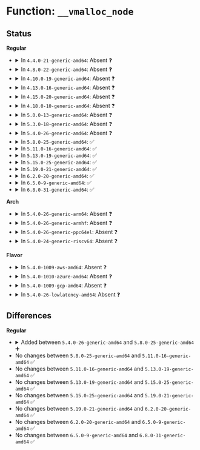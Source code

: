 # Function: <code>__vmalloc_node</code>

## Status
<b>Regular</b>
<ul>
<li>
<details>
<summary>In <code>4.4.0-21-generic-amd64</code>: Absent ❓</summary>

```json
{
  "name": "__vmalloc_node",
  "collision_type": "Unique Static",
  "inline_type": "Full",
  "funcs": [
    {
      "addr": 18446744071580742247,
      "name": "__vmalloc_node",
      "external": false,
      "loc": "mm/vmalloc.c:1711",
      "file": "mm/vmalloc.c",
      "inline": "not declared, inlined",
      "caller_inline": [
        "mm/vmalloc.c:__vmalloc",
        "mm/vmalloc.c:vmalloc",
        "mm/vmalloc.c:vzalloc",
        "mm/vmalloc.c:vzalloc_node",
        "mm/vmalloc.c:vmalloc_user",
        "mm/vmalloc.c:vmalloc_node",
        "mm/vmalloc.c:vmalloc_32",
        "mm/vmalloc.c:vmalloc_32_user",
        "mm/vmalloc.c:vmalloc_exec"
      ],
      "caller_func": []
    }
  ],
  "symbols": []
}
```
</details>
</li>
<li>
<details>
<summary>In <code>4.8.0-22-generic-amd64</code>: Absent ❓</summary>

```json
{
  "name": "__vmalloc_node",
  "collision_type": "Unique Static",
  "inline_type": "Full",
  "funcs": [
    {
      "addr": 18446744071580862054,
      "name": "__vmalloc_node",
      "external": false,
      "loc": "mm/vmalloc.c:1732",
      "file": "mm/vmalloc.c",
      "inline": "not declared, inlined",
      "caller_inline": [
        "mm/vmalloc.c:vmalloc_32_user",
        "mm/vmalloc.c:vmalloc_32",
        "mm/vmalloc.c:vmalloc_exec",
        "mm/vmalloc.c:vzalloc_node",
        "mm/vmalloc.c:vmalloc_node",
        "mm/vmalloc.c:vmalloc_user",
        "mm/vmalloc.c:vzalloc",
        "mm/vmalloc.c:vmalloc",
        "mm/vmalloc.c:__vmalloc"
      ],
      "caller_func": []
    }
  ],
  "symbols": []
}
```
</details>
</li>
<li>
<details>
<summary>In <code>4.10.0-19-generic-amd64</code>: Absent ❓</summary>

```json
{
  "name": "__vmalloc_node",
  "collision_type": "Unique Static",
  "inline_type": "Full",
  "funcs": [
    {
      "addr": 18446744071580932358,
      "name": "__vmalloc_node",
      "external": false,
      "loc": "mm/vmalloc.c:1745",
      "file": "mm/vmalloc.c",
      "inline": "not declared, inlined",
      "caller_inline": [
        "mm/vmalloc.c:vmalloc_32_user",
        "mm/vmalloc.c:vmalloc_32",
        "mm/vmalloc.c:vmalloc_exec",
        "mm/vmalloc.c:vzalloc_node",
        "mm/vmalloc.c:vmalloc_node",
        "mm/vmalloc.c:vmalloc_user",
        "mm/vmalloc.c:vzalloc",
        "mm/vmalloc.c:vmalloc",
        "mm/vmalloc.c:__vmalloc",
        "mm/vmalloc.c:__vmalloc_node_range"
      ],
      "caller_func": []
    }
  ],
  "symbols": []
}
```
</details>
</li>
<li>
<details>
<summary>In <code>4.13.0-16-generic-amd64</code>: Absent ❓</summary>

```json
{
  "name": "__vmalloc_node",
  "collision_type": "Unique Static",
  "inline_type": "Full",
  "funcs": [
    {
      "addr": 18446744071580976502,
      "name": "__vmalloc_node",
      "external": false,
      "loc": "mm/vmalloc.c:1808",
      "file": "mm/vmalloc.c",
      "inline": "not declared, inlined",
      "caller_inline": [
        "mm/vmalloc.c:vmalloc_32_user",
        "mm/vmalloc.c:vmalloc_32",
        "mm/vmalloc.c:vmalloc_exec",
        "mm/vmalloc.c:vzalloc_node",
        "mm/vmalloc.c:vmalloc_node",
        "mm/vmalloc.c:vmalloc_user",
        "mm/vmalloc.c:vzalloc",
        "mm/vmalloc.c:vmalloc",
        "mm/vmalloc.c:__vmalloc_node_flags_caller",
        "mm/vmalloc.c:__vmalloc"
      ],
      "caller_func": []
    }
  ],
  "symbols": []
}
```
</details>
</li>
<li>
<details>
<summary>In <code>4.15.0-20-generic-amd64</code>: Absent ❓</summary>

```json
{
  "name": "__vmalloc_node",
  "collision_type": "Unique Static",
  "inline_type": "Full",
  "funcs": [
    {
      "addr": 18446744071581079126,
      "name": "__vmalloc_node",
      "external": false,
      "loc": "mm/vmalloc.c:1800",
      "file": "mm/vmalloc.c",
      "inline": "not declared, inlined",
      "caller_inline": [
        "mm/vmalloc.c:vmalloc_32_user",
        "mm/vmalloc.c:vmalloc_32",
        "mm/vmalloc.c:vmalloc_exec",
        "mm/vmalloc.c:vzalloc_node",
        "mm/vmalloc.c:vmalloc_node",
        "mm/vmalloc.c:vmalloc_user",
        "mm/vmalloc.c:vzalloc",
        "mm/vmalloc.c:vmalloc",
        "mm/vmalloc.c:__vmalloc_node_flags_caller",
        "mm/vmalloc.c:__vmalloc"
      ],
      "caller_func": []
    }
  ],
  "symbols": []
}
```
</details>
</li>
<li>
<details>
<summary>In <code>4.18.0-10-generic-amd64</code>: Absent ❓</summary>

```json
{
  "name": "__vmalloc_node",
  "collision_type": "Unique Static",
  "inline_type": "Full",
  "funcs": [
    {
      "addr": 18446744071581218069,
      "name": "__vmalloc_node",
      "external": false,
      "loc": "mm/vmalloc.c:1787",
      "file": "mm/vmalloc.c",
      "inline": "not declared, inlined",
      "caller_inline": [
        "mm/vmalloc.c:vmalloc_32_user",
        "mm/vmalloc.c:vmalloc_32",
        "mm/vmalloc.c:vmalloc_exec",
        "mm/vmalloc.c:vzalloc_node",
        "mm/vmalloc.c:vmalloc_node",
        "mm/vmalloc.c:vmalloc_user",
        "mm/vmalloc.c:vzalloc",
        "mm/vmalloc.c:vmalloc",
        "mm/vmalloc.c:__vmalloc_node_flags_caller",
        "mm/vmalloc.c:__vmalloc"
      ],
      "caller_func": []
    }
  ],
  "symbols": []
}
```
</details>
</li>
<li>
<details>
<summary>In <code>5.0.0-13-generic-amd64</code>: Absent ❓</summary>

```json
{
  "name": "__vmalloc_node",
  "collision_type": "Unique Static",
  "inline_type": "Full",
  "funcs": [
    {
      "addr": 18446744071581301765,
      "name": "__vmalloc_node",
      "external": false,
      "loc": "mm/vmalloc.c:1793",
      "file": "mm/vmalloc.c",
      "inline": "not declared, inlined",
      "caller_inline": [
        "mm/vmalloc.c:vmalloc_32_user",
        "mm/vmalloc.c:vmalloc_32",
        "mm/vmalloc.c:vmalloc_exec",
        "mm/vmalloc.c:vzalloc_node",
        "mm/vmalloc.c:vmalloc_node",
        "mm/vmalloc.c:vmalloc_user",
        "mm/vmalloc.c:vzalloc",
        "mm/vmalloc.c:vmalloc",
        "mm/vmalloc.c:__vmalloc_node_flags_caller",
        "mm/vmalloc.c:__vmalloc"
      ],
      "caller_func": []
    }
  ],
  "symbols": []
}
```
</details>
</li>
<li>
<details>
<summary>In <code>5.3.0-18-generic-amd64</code>: Absent ❓</summary>

```json
{
  "name": "__vmalloc_node",
  "collision_type": "Unique Static",
  "inline_type": "Full",
  "funcs": [
    {
      "addr": 18446744071581378789,
      "name": "__vmalloc_node",
      "external": false,
      "loc": "mm/vmalloc.c:2541",
      "file": "mm/vmalloc.c",
      "inline": "not declared, inlined",
      "caller_inline": [
        "mm/vmalloc.c:vmalloc_32",
        "mm/vmalloc.c:vzalloc_node",
        "mm/vmalloc.c:vmalloc_node",
        "mm/vmalloc.c:vzalloc",
        "mm/vmalloc.c:vmalloc",
        "mm/vmalloc.c:__vmalloc_node_flags_caller",
        "mm/vmalloc.c:__vmalloc"
      ],
      "caller_func": []
    }
  ],
  "symbols": []
}
```
</details>
</li>
<li>
<details>
<summary>In <code>5.4.0-26-generic-amd64</code>: Absent ❓</summary>

```json
{
  "name": "__vmalloc_node",
  "collision_type": "Unique Static",
  "inline_type": "Full",
  "funcs": [
    {
      "addr": 18446744071581439989,
      "name": "__vmalloc_node",
      "external": false,
      "loc": "mm/vmalloc.c:2549",
      "file": "mm/vmalloc.c",
      "inline": "not declared, inlined",
      "caller_inline": [
        "mm/vmalloc.c:vmalloc_32",
        "mm/vmalloc.c:vzalloc_node",
        "mm/vmalloc.c:vmalloc_node",
        "mm/vmalloc.c:vzalloc",
        "mm/vmalloc.c:vmalloc",
        "mm/vmalloc.c:__vmalloc_node_flags_caller",
        "mm/vmalloc.c:__vmalloc"
      ],
      "caller_func": []
    }
  ],
  "symbols": []
}
```
</details>
</li>
<li>
<details>
<summary>In <code>5.8.0-25-generic-amd64</code>: ✅</summary>

```c
void * __vmalloc_node(long unsigned int size, long unsigned int align, gfp_t gfp_mask, int node, const void * caller)
```

```json
{
  "name": "__vmalloc_node",
  "collision_type": "Unique Global",
  "inline_type": "No",
  "funcs": [
    {
      "addr": 18446744071581647488,
      "name": "__vmalloc_node",
      "external": true,
      "loc": "mm/vmalloc.c:2585",
      "file": "mm/vmalloc.c",
      "inline": "seen, unknown",
      "caller_inline": [],
      "caller_func": [
        "mm/util.c:kvmalloc_node",
        "mm/vmalloc.c:vmalloc_32",
        "mm/vmalloc.c:vzalloc_node",
        "mm/vmalloc.c:vmalloc_node",
        "mm/vmalloc.c:vzalloc",
        "mm/vmalloc.c:vmalloc",
        "mm/vmalloc.c:__vmalloc",
        "mm/vmalloc.c:__vmalloc_area_node"
      ]
    }
  ],
  "symbols": [
    {
      "addr": 18446744071581647488,
      "name": "__vmalloc_node",
      "section": ".text",
      "bind": "STB_GLOBAL",
      "size": 105
    }
  ]
}
```
</details>
</li>
<li>
<details>
<summary>In <code>5.11.0-16-generic-amd64</code>: ✅</summary>

```c
void * __vmalloc_node(long unsigned int size, long unsigned int align, gfp_t gfp_mask, int node, const void * caller)
```

```json
{
  "name": "__vmalloc_node",
  "collision_type": "Unique Global",
  "inline_type": "No",
  "funcs": [
    {
      "addr": 18446744071581693968,
      "name": "__vmalloc_node",
      "external": true,
      "loc": "mm/vmalloc.c:2618",
      "file": "mm/vmalloc.c",
      "inline": "seen, unknown",
      "caller_inline": [],
      "caller_func": [
        "mm/util.c:kvmalloc_node",
        "mm/vmalloc.c:vmalloc_32",
        "mm/vmalloc.c:vzalloc_node",
        "mm/vmalloc.c:vmalloc_node",
        "mm/vmalloc.c:vzalloc",
        "mm/vmalloc.c:vmalloc",
        "mm/vmalloc.c:__vmalloc",
        "mm/vmalloc.c:__vmalloc_area_node"
      ]
    }
  ],
  "symbols": [
    {
      "addr": 18446744071581693968,
      "name": "__vmalloc_node",
      "section": ".text",
      "bind": "STB_GLOBAL",
      "size": 105
    }
  ]
}
```
</details>
</li>
<li>
<details>
<summary>In <code>5.13.0-19-generic-amd64</code>: ✅</summary>

```c
void * __vmalloc_node(long unsigned int size, long unsigned int align, gfp_t gfp_mask, int node, const void * caller)
```

```json
{
  "name": "__vmalloc_node",
  "collision_type": "Unique Global",
  "inline_type": "No",
  "funcs": [
    {
      "addr": 18446744071581716704,
      "name": "__vmalloc_node",
      "external": true,
      "loc": "mm/vmalloc.c:2965",
      "file": "mm/vmalloc.c",
      "inline": "seen, unknown",
      "caller_inline": [],
      "caller_func": [
        "mm/util.c:kvmalloc_node",
        "mm/vmalloc.c:vmalloc_32",
        "mm/vmalloc.c:vzalloc_node",
        "mm/vmalloc.c:vmalloc_node",
        "mm/vmalloc.c:vzalloc",
        "mm/vmalloc.c:vmalloc",
        "mm/vmalloc.c:__vmalloc"
      ]
    }
  ],
  "symbols": [
    {
      "addr": 18446744071581716704,
      "name": "__vmalloc_node",
      "section": ".text",
      "bind": "STB_GLOBAL",
      "size": 104
    }
  ]
}
```
</details>
</li>
<li>
<details>
<summary>In <code>5.15.0-25-generic-amd64</code>: ✅</summary>

```c
void * __vmalloc_node(long unsigned int size, long unsigned int align, gfp_t gfp_mask, int node, const void * caller)
```

```json
{
  "name": "__vmalloc_node",
  "collision_type": "Unique Global",
  "inline_type": "No",
  "funcs": [
    {
      "addr": 18446744071581988944,
      "name": "__vmalloc_node",
      "external": true,
      "loc": "mm/vmalloc.c:3071",
      "file": "mm/vmalloc.c",
      "inline": "seen, unknown",
      "caller_inline": [],
      "caller_func": [
        "mm/util.c:kvmalloc_node",
        "mm/vmalloc.c:vmalloc_32",
        "mm/vmalloc.c:vzalloc_node",
        "mm/vmalloc.c:vmalloc_node",
        "mm/vmalloc.c:vzalloc",
        "mm/vmalloc.c:vmalloc",
        "mm/vmalloc.c:__vmalloc"
      ]
    }
  ],
  "symbols": [
    {
      "addr": 18446744071581988944,
      "name": "__vmalloc_node",
      "section": ".text",
      "bind": "STB_GLOBAL",
      "size": 104
    }
  ]
}
```
</details>
</li>
<li>
<details>
<summary>In <code>5.19.0-21-generic-amd64</code>: ✅</summary>

```c
void * __vmalloc_node(long unsigned int size, long unsigned int align, gfp_t gfp_mask, int node, const void * caller)
```

```json
{
  "name": "__vmalloc_node",
  "collision_type": "Unique Global",
  "inline_type": "No",
  "funcs": [
    {
      "addr": 18446744071582411296,
      "name": "__vmalloc_node",
      "external": true,
      "loc": "mm/vmalloc.c:3228",
      "file": "mm/vmalloc.c",
      "inline": "seen, unknown",
      "caller_inline": [],
      "caller_func": [
        "mm/vmalloc.c:vmalloc_32",
        "mm/vmalloc.c:vzalloc_node",
        "mm/vmalloc.c:vmalloc_node",
        "mm/vmalloc.c:vzalloc",
        "mm/vmalloc.c:vmalloc",
        "mm/vmalloc.c:__vmalloc",
        "mm/vmalloc.c:__vmalloc_area_node"
      ]
    }
  ],
  "symbols": [
    {
      "addr": 18446744071582411296,
      "name": "__vmalloc_node",
      "section": ".text",
      "bind": "STB_GLOBAL",
      "size": 113
    }
  ]
}
```
</details>
</li>
<li>
<details>
<summary>In <code>6.2.0-20-generic-amd64</code>: ✅</summary>

```c
void * __vmalloc_node(long unsigned int size, long unsigned int align, gfp_t gfp_mask, int node, const void * caller)
```

```json
{
  "name": "__vmalloc_node",
  "collision_type": "Unique Global",
  "inline_type": "No",
  "funcs": [
    {
      "addr": 18446744071582918336,
      "name": "__vmalloc_node",
      "external": true,
      "loc": "mm/vmalloc.c:3290",
      "file": "mm/vmalloc.c",
      "inline": "seen, unknown",
      "caller_inline": [],
      "caller_func": [
        "mm/vmalloc.c:vmalloc_32",
        "mm/vmalloc.c:vzalloc_node",
        "mm/vmalloc.c:vmalloc_node",
        "mm/vmalloc.c:vzalloc",
        "mm/vmalloc.c:vmalloc",
        "mm/vmalloc.c:__vmalloc",
        "mm/vmalloc.c:__vmalloc_area_node"
      ]
    }
  ],
  "symbols": [
    {
      "addr": 18446744071582918336,
      "name": "__vmalloc_node",
      "section": ".text",
      "bind": "STB_GLOBAL",
      "size": 113
    }
  ]
}
```
</details>
</li>
<li>
<details>
<summary>In <code>6.5.0-9-generic-amd64</code>: ✅</summary>

```c
void * __vmalloc_node(long unsigned int size, long unsigned int align, gfp_t gfp_mask, int node, const void * caller)
```

```json
{
  "name": "__vmalloc_node",
  "collision_type": "Unique Global",
  "inline_type": "No",
  "funcs": [
    {
      "addr": 18446744071583134320,
      "name": "__vmalloc_node",
      "external": true,
      "loc": "mm/vmalloc.c:3383",
      "file": "mm/vmalloc.c",
      "inline": "seen, unknown",
      "caller_inline": [],
      "caller_func": [
        "mm/vmalloc.c:vmalloc_32",
        "mm/vmalloc.c:vzalloc_node",
        "mm/vmalloc.c:vmalloc_node",
        "mm/vmalloc.c:vzalloc",
        "mm/vmalloc.c:vmalloc",
        "mm/vmalloc.c:__vmalloc",
        "mm/vmalloc.c:__vmalloc_area_node"
      ]
    }
  ],
  "symbols": [
    {
      "addr": 18446744071583134320,
      "name": "__vmalloc_node",
      "section": ".text",
      "bind": "STB_GLOBAL",
      "size": 113
    }
  ]
}
```
</details>
</li>
<li>
<details>
<summary>In <code>6.8.0-31-generic-amd64</code>: ✅</summary>

```c
void * __vmalloc_node(long unsigned int size, long unsigned int align, gfp_t gfp_mask, int node, const void * caller)
```

```json
{
  "name": "__vmalloc_node",
  "collision_type": "Unique Global",
  "inline_type": "No",
  "funcs": [
    {
      "addr": 18446744071583317376,
      "name": "__vmalloc_node",
      "external": true,
      "loc": "mm/vmalloc.c:3383",
      "file": "mm/vmalloc.c",
      "inline": "seen, unknown",
      "caller_inline": [],
      "caller_func": [
        "mm/vmalloc.c:vmalloc_32",
        "mm/vmalloc.c:vzalloc_node",
        "mm/vmalloc.c:vmalloc_node",
        "mm/vmalloc.c:vzalloc",
        "mm/vmalloc.c:vmalloc",
        "mm/vmalloc.c:__vmalloc",
        "mm/vmalloc.c:__vmalloc_area_node",
        "lib/objpool.c:objpool_init_percpu_slots"
      ]
    }
  ],
  "symbols": [
    {
      "addr": 18446744071583317376,
      "name": "__vmalloc_node",
      "section": ".text",
      "bind": "STB_GLOBAL",
      "size": 113
    }
  ]
}
```
</details>
</li>
</ul>
<b>Arch</b>
<ul>
<li>
<details>
<summary>In <code>5.4.0-26-generic-arm64</code>: Absent ❓</summary>

```json
{
  "name": "__vmalloc_node",
  "collision_type": "Unique Static",
  "inline_type": "Full",
  "funcs": [
    {
      "addr": 18446603336492844604,
      "name": "__vmalloc_node",
      "external": false,
      "loc": "mm/vmalloc.c:2549",
      "file": "mm/vmalloc.c",
      "inline": "not declared, inlined",
      "caller_inline": [
        "mm/vmalloc.c:vmalloc_32",
        "mm/vmalloc.c:vzalloc_node",
        "mm/vmalloc.c:vmalloc_node",
        "mm/vmalloc.c:vzalloc",
        "mm/vmalloc.c:vmalloc",
        "mm/vmalloc.c:__vmalloc_node_flags_caller",
        "mm/vmalloc.c:__vmalloc"
      ],
      "caller_func": []
    }
  ],
  "symbols": []
}
```
</details>
</li>
<li>
<details>
<summary>In <code>5.4.0-26-generic-armhf</code>: Absent ❓</summary>

```json
{
  "name": "__vmalloc_node",
  "collision_type": "Unique Static",
  "inline_type": "Full",
  "funcs": [
    {
      "addr": 3226650632,
      "name": "__vmalloc_node",
      "external": false,
      "loc": "mm/vmalloc.c:2549",
      "file": "mm/vmalloc.c",
      "inline": "not declared, inlined",
      "caller_inline": [
        "mm/vmalloc.c:vmalloc_32",
        "mm/vmalloc.c:vzalloc_node",
        "mm/vmalloc.c:vmalloc_node",
        "mm/vmalloc.c:vzalloc",
        "mm/vmalloc.c:vmalloc",
        "mm/vmalloc.c:__vmalloc_node_flags_caller",
        "mm/vmalloc.c:__vmalloc"
      ],
      "caller_func": []
    }
  ],
  "symbols": []
}
```
</details>
</li>
<li>
<details>
<summary>In <code>5.4.0-26-generic-ppc64el</code>: Absent ❓</summary>

```json
{
  "name": "__vmalloc_node",
  "collision_type": "Unique Static",
  "inline_type": "Full",
  "funcs": [
    {
      "addr": 13835058055286232796,
      "name": "__vmalloc_node",
      "external": false,
      "loc": "mm/vmalloc.c:2549",
      "file": "mm/vmalloc.c",
      "inline": "not declared, inlined",
      "caller_inline": [
        "mm/vmalloc.c:vmalloc_32",
        "mm/vmalloc.c:vzalloc_node",
        "mm/vmalloc.c:vmalloc_node",
        "mm/vmalloc.c:vzalloc",
        "mm/vmalloc.c:vmalloc",
        "mm/vmalloc.c:__vmalloc_node_flags_caller",
        "mm/vmalloc.c:__vmalloc"
      ],
      "caller_func": []
    }
  ],
  "symbols": []
}
```
</details>
</li>
<li>
<details>
<summary>In <code>5.4.0-24-generic-riscv64</code>: Absent ❓</summary>

```json
{
  "name": "__vmalloc_node",
  "collision_type": "Unique Static",
  "inline_type": "Full",
  "funcs": [
    {
      "addr": 18446743936272795622,
      "name": "__vmalloc_node",
      "external": false,
      "loc": "mm/vmalloc.c:2549",
      "file": "mm/vmalloc.c",
      "inline": "not declared, inlined",
      "caller_inline": [
        "mm/vmalloc.c:vmalloc_32",
        "mm/vmalloc.c:vzalloc_node",
        "mm/vmalloc.c:vmalloc_node",
        "mm/vmalloc.c:vzalloc",
        "mm/vmalloc.c:vmalloc",
        "mm/vmalloc.c:__vmalloc_node_flags_caller",
        "mm/vmalloc.c:__vmalloc"
      ],
      "caller_func": []
    }
  ],
  "symbols": []
}
```
</details>
</li>
</ul>
<b>Flavor</b>
<ul>
<li>
<details>
<summary>In <code>5.4.0-1009-aws-amd64</code>: Absent ❓</summary>

```json
{
  "name": "__vmalloc_node",
  "collision_type": "Unique Static",
  "inline_type": "Full",
  "funcs": [
    {
      "addr": 18446744071581408837,
      "name": "__vmalloc_node",
      "external": false,
      "loc": "mm/vmalloc.c:2549",
      "file": "mm/vmalloc.c",
      "inline": "not declared, inlined",
      "caller_inline": [
        "mm/vmalloc.c:vmalloc_32",
        "mm/vmalloc.c:vzalloc_node",
        "mm/vmalloc.c:vmalloc_node",
        "mm/vmalloc.c:vzalloc",
        "mm/vmalloc.c:vmalloc",
        "mm/vmalloc.c:__vmalloc_node_flags_caller",
        "mm/vmalloc.c:__vmalloc"
      ],
      "caller_func": []
    }
  ],
  "symbols": []
}
```
</details>
</li>
<li>
<details>
<summary>In <code>5.4.0-1010-azure-amd64</code>: Absent ❓</summary>

```json
{
  "name": "__vmalloc_node",
  "collision_type": "Unique Static",
  "inline_type": "Full",
  "funcs": [
    {
      "addr": 18446744071581351349,
      "name": "__vmalloc_node",
      "external": false,
      "loc": "mm/vmalloc.c:2549",
      "file": "mm/vmalloc.c",
      "inline": "not declared, inlined",
      "caller_inline": [
        "mm/vmalloc.c:vmalloc_32",
        "mm/vmalloc.c:vzalloc_node",
        "mm/vmalloc.c:vmalloc_node",
        "mm/vmalloc.c:vzalloc",
        "mm/vmalloc.c:vmalloc",
        "mm/vmalloc.c:__vmalloc_node_flags_caller",
        "mm/vmalloc.c:__vmalloc"
      ],
      "caller_func": []
    }
  ],
  "symbols": []
}
```
</details>
</li>
<li>
<details>
<summary>In <code>5.4.0-1009-gcp-amd64</code>: Absent ❓</summary>

```json
{
  "name": "__vmalloc_node",
  "collision_type": "Unique Static",
  "inline_type": "Full",
  "funcs": [
    {
      "addr": 18446744071581400037,
      "name": "__vmalloc_node",
      "external": false,
      "loc": "mm/vmalloc.c:2549",
      "file": "mm/vmalloc.c",
      "inline": "not declared, inlined",
      "caller_inline": [
        "mm/vmalloc.c:vmalloc_32",
        "mm/vmalloc.c:vzalloc_node",
        "mm/vmalloc.c:vmalloc_node",
        "mm/vmalloc.c:vzalloc",
        "mm/vmalloc.c:vmalloc",
        "mm/vmalloc.c:__vmalloc_node_flags_caller",
        "mm/vmalloc.c:__vmalloc"
      ],
      "caller_func": []
    }
  ],
  "symbols": []
}
```
</details>
</li>
<li>
<details>
<summary>In <code>5.4.0-26-lowlatency-amd64</code>: Absent ❓</summary>

```json
{
  "name": "__vmalloc_node",
  "collision_type": "Unique Static",
  "inline_type": "Full",
  "funcs": [
    {
      "addr": 18446744071581464021,
      "name": "__vmalloc_node",
      "external": false,
      "loc": "mm/vmalloc.c:2549",
      "file": "mm/vmalloc.c",
      "inline": "not declared, inlined",
      "caller_inline": [
        "mm/vmalloc.c:vmalloc_32",
        "mm/vmalloc.c:vzalloc_node",
        "mm/vmalloc.c:vmalloc_node",
        "mm/vmalloc.c:vzalloc",
        "mm/vmalloc.c:vmalloc",
        "mm/vmalloc.c:__vmalloc_node_flags_caller",
        "mm/vmalloc.c:__vmalloc"
      ],
      "caller_func": []
    }
  ],
  "symbols": []
}
```
</details>
</li>
</ul>

## Differences
<b>Regular</b>
<ul>
<li>
<details>
<summary>Added between <code>5.4.0-26-generic-amd64</code> and <code>5.8.0-25-generic-amd64</code> ➕</summary>

```c
void * __vmalloc_node(long unsigned int size, long unsigned int align, gfp_t gfp_mask, int node, const void * caller)
```
</details>
</li>
<li>
No changes between <code>5.8.0-25-generic-amd64</code> and <code>5.11.0-16-generic-amd64</code> ✅
</li>
<li>
No changes between <code>5.11.0-16-generic-amd64</code> and <code>5.13.0-19-generic-amd64</code> ✅
</li>
<li>
No changes between <code>5.13.0-19-generic-amd64</code> and <code>5.15.0-25-generic-amd64</code> ✅
</li>
<li>
No changes between <code>5.15.0-25-generic-amd64</code> and <code>5.19.0-21-generic-amd64</code> ✅
</li>
<li>
No changes between <code>5.19.0-21-generic-amd64</code> and <code>6.2.0-20-generic-amd64</code> ✅
</li>
<li>
No changes between <code>6.2.0-20-generic-amd64</code> and <code>6.5.0-9-generic-amd64</code> ✅
</li>
<li>
No changes between <code>6.5.0-9-generic-amd64</code> and <code>6.8.0-31-generic-amd64</code> ✅
</li>
</ul>
